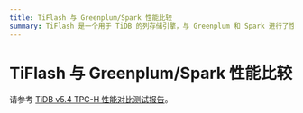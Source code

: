 ```yaml
---
title: TiFlash 与 Greenplum/Spark 性能比较
summary: TiFlash 是一个用于 TiDB 的列存储引擎，与 Greenplum 和 Spark 进行了性能比较。有关 TiDB v5.4 TPC-H 性能对比测试报告的详细信息，请参考官方文档。
---
```


# TiFlash 与 Greenplum/Spark 性能比较

请参考 [TiDB v5.4 TPC-H 性能对比测试报告](https://docs.pingcap.com/zh/tidb/stable/v5.4-performance-benchmarking-with-tpch)。